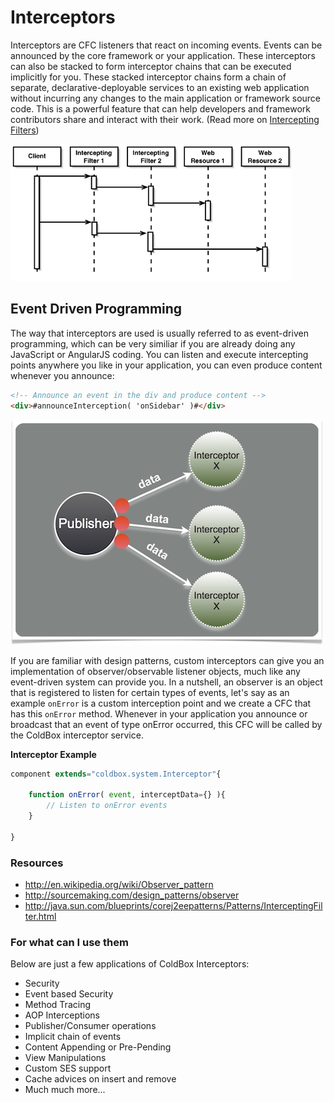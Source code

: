 # Interceptors

Interceptors are CFC listeners that react on incoming events.  Events can be announced by the core framework or your application.  These interceptors can also be stacked to form interceptor chains that can be executed implicitly for you. These stacked interceptor chains form a chain of separate, declarative-deployable services to an existing web application without incurring any changes to the main application or framework source code. This is a powerful feature that can help developers and framework contributors share and interact with their work. (Read more on [Intercepting Filters](http://www.corej2eepatterns.com/Patterns2ndEd/InterceptingFilter.htm))

![](../images/InterceptorChain.gif)


## Event Driven Programming
The way that interceptors are used is usually referred to as event-driven programming, which can be very similiar if you are already doing any JavaScript or AngularJS coding.  You can listen and execute intercepting points anywhere you like in your application, you can even produce content whenever you announce:

```html
<!-- Announce an event in the div and produce content -->
<div>#announceInterception( 'onSidebar' )#</div>
```


![](eventdriven.jpg)

If you are familiar with design patterns, custom interceptors can give you an implementation of observer/observable listener objects, much like any event-driven system can provide you. In a nutshell, an observer is an object that is registered to listen for certain types of events, let's say as an example `onError` is a custom interception point and we create a CFC that has this `onError` method. Whenever in your application you announce or broadcast that an event of type onError occurred, this CFC will be called by the ColdBox interceptor service.

**Interceptor Example**

```js
component extends="coldbox.system.Interceptor"{
    
    function onError( event, interceptData={} ){
        // Listen to onError events
    }
    
}
```


### Resources

* http://en.wikipedia.org/wiki/Observer_pattern
* http://sourcemaking.com/design_patterns/observer
* http://java.sun.com/blueprints/corej2eepatterns/Patterns/InterceptingFilter.html


### For what can I use them

Below are just a few applications of ColdBox Interceptors: 

* Security
* Event based Security
* Method Tracing
* AOP Interceptions
* Publisher/Consumer operations
* Implicit chain of events
* Content Appending or Pre-Pending
* View Manipulations
* Custom SES support
* Cache advices on insert and remove
* Much much more...